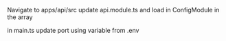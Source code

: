 Navigate to apps/api/src
update api.module.ts and load in ConfigModule in the array

in main.ts update port using variable from .env
